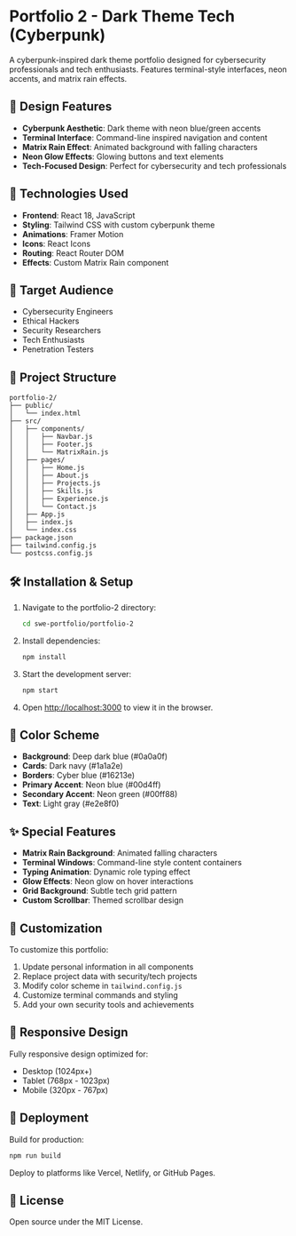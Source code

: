 # Portfolio 2 - Dark Theme Tech (Cyberpunk)

A cyberpunk-inspired dark theme portfolio designed for cybersecurity professionals and tech enthusiasts. Features terminal-style interfaces, neon accents, and matrix rain effects.

## 🎨 Design Features

- **Cyberpunk Aesthetic**: Dark theme with neon blue/green accents
- **Terminal Interface**: Command-line inspired navigation and content
- **Matrix Rain Effect**: Animated background with falling characters
- **Neon Glow Effects**: Glowing buttons and text elements
- **Tech-Focused Design**: Perfect for cybersecurity and tech professionals

## 🚀 Technologies Used

- **Frontend**: React 18, JavaScript
- **Styling**: Tailwind CSS with custom cyberpunk theme
- **Animations**: Framer Motion
- **Icons**: React Icons
- **Routing**: React Router DOM
- **Effects**: Custom Matrix Rain component

## 🎯 Target Audience

- Cybersecurity Engineers
- Ethical Hackers
- Security Researchers
- Tech Enthusiasts
- Penetration Testers

## 📁 Project Structure

```
portfolio-2/
├── public/
│   └── index.html
├── src/
│   ├── components/
│   │   ├── Navbar.js
│   │   ├── Footer.js
│   │   └── MatrixRain.js
│   ├── pages/
│   │   ├── Home.js
│   │   ├── About.js
│   │   ├── Projects.js
│   │   ├── Skills.js
│   │   ├── Experience.js
│   │   └── Contact.js
│   ├── App.js
│   ├── index.js
│   └── index.css
├── package.json
├── tailwind.config.js
└── postcss.config.js
```

## 🛠️ Installation & Setup

1. Navigate to the portfolio-2 directory:
   ```bash
   cd swe-portfolio/portfolio-2
   ```

2. Install dependencies:
   ```bash
   npm install
   ```

3. Start the development server:
   ```bash
   npm start
   ```

4. Open [http://localhost:3000](http://localhost:3000) to view it in the browser.

## 🎨 Color Scheme

- **Background**: Deep dark blue (#0a0a0f)
- **Cards**: Dark navy (#1a1a2e)
- **Borders**: Cyber blue (#16213e)
- **Primary Accent**: Neon blue (#00d4ff)
- **Secondary Accent**: Neon green (#00ff88)
- **Text**: Light gray (#e2e8f0)

## ✨ Special Features

- **Matrix Rain Background**: Animated falling characters
- **Terminal Windows**: Command-line style content containers
- **Typing Animation**: Dynamic role typing effect
- **Glow Effects**: Neon glow on hover interactions
- **Grid Background**: Subtle tech grid pattern
- **Custom Scrollbar**: Themed scrollbar design

## 🔧 Customization

To customize this portfolio:

1. Update personal information in all components
2. Replace project data with security/tech projects
3. Modify color scheme in `tailwind.config.js`
4. Customize terminal commands and styling
5. Add your own security tools and achievements

## 📱 Responsive Design

Fully responsive design optimized for:
- Desktop (1024px+)
- Tablet (768px - 1023px)
- Mobile (320px - 767px)

## 🚀 Deployment

Build for production:
```bash
npm run build
```

Deploy to platforms like Vercel, Netlify, or GitHub Pages.

## 📝 License

Open source under the MIT License.
